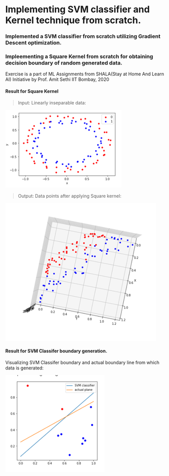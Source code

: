 # Implementing SVM classifier and Kernel technique from scratch.

### Implemented a SVM classifier from scratch utilizing Gradient Descent optimization.
### Impleementing a Square Kernel from scratch  for obtaining decision boundary of random generated data.

Exercise is a part of ML Assignments from SHALA(Stay at Home And Learn AI) Initiative by Prof. Amit Sethi IIT Bombay, 2020

#### Result for Square Kernel
> Input: Linearly inseparable data:

<img src="https://github.com/naureen20/Implementing-a-SVM-classifier-and-Kernel-techique-from-scratch-/blob/master/Screenshot%20(83).png">


> Output: Data points after applying Square kernel:

<img src="https://github.com/naureen20/Implementing-a-SVM-classifier-and-Kernel-techique-from-scratch-/blob/master/Screenshot%20(84).png">

#### Result for SVM Classifer boundary generation.

Visualizing SVM Classifer boundary and actual boundary line from which data is generated:

<img src="https://github.com/naureen20/Implementing-a-SVM-classifier-and-Kernel-techique-from-scratch-/blob/master/Screenshot%20(82).png">
